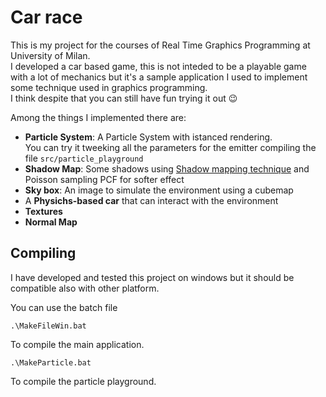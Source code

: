 # Car race
This is my project for the courses of Real Time Graphics Programming at University of Milan.   
I developed a car based game, this is not inteded to be a playable game with a lot of mechanics but it's a sample application I used to implement some technique used in graphics programming.   
I think despite that you can still have fun trying it out :wink:   

Among the things I implemented there are:
- **Particle System**: A Particle System with istanced rendering.   
You can try it tweeking all the parameters for the emitter compiling the file `src/particle_playground`
- **Shadow Map**: Some shadows using [Shadow mapping technique](https://en.wikipedia.org/wiki/Shadow_mapping) and Poisson sampling PCF for softer effect
- **Sky box**: An image to simulate the environment using a cubemap
- A **Physichs-based car** that can interact with the environment 
- **Textures**
- **Normal Map**

## Compiling
I have developed and tested this project on windows but it should be compatible also with other platform.  

You can use the batch file   
```
.\MakeFileWin.bat
```   
To compile the main application.   
    
    
```
.\MakeParticle.bat
```   
To compile the particle playground.   



